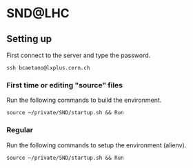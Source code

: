 # SND@LHC

## Setting up

First connect to the server and type the password.
```
ssh bcaetano@lxplus.cern.ch
```

### First time or editing "source" files

Run the following commands to build the environment.

```
source ~/private/SND/startup.sh && Run
```

### Regular

Run the following commands to setup the environment (alienv).
```
source ~/private/SND/startup.sh && Run
```



